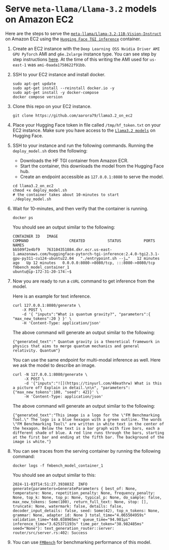 # Serve `meta-llama/Llama-3.2` models on Amazon EC2

Here are the steps to serve the [`meta-llama/Llama-3.2-11B-Vision-Instruct`](https://huggingface.co/meta-llama/Llama-3.2-11B-Vision-Instruct) on Amazon EC2 using the [`Hugging Face TGI inference`](https://huggingface.co/text-generation-inference) container.

1. Create an EC2 instance with the `Deep Learning OSS Nvidia Driver AMI GPU PyTorch` AMI and `g6e.2xlarge` instance type. You can see step by step instructions [here](https://aws-samples.github.io/foundation-model-benchmarking-tool/misc/ec2_instance_creation_steps.html). At the time of this writing the AMI used for `us-east-1` was `ami-0aada1758622f91bb`.

1. SSH to your EC2 instance and install docker.

    ```{.bashrc}
    sudo apt-get update
    sudo apt-get install --reinstall docker.io -y
    sudo apt-get install -y docker-compose
    docker compose version
    ```

1. Clone this repo on your EC2 instance.

    ```{.bashrc}
    git clone https://github.com/aarora79/llama3.2_on_ec2
    ```

1. Place your Hugging Face token in file called `/tmp/hf_token.txt` on your EC2 instance. Make sure you have access to the [`Llama3.2 models`](https://huggingface.co/meta-llama/Llama-3.2-11B-Vision-Instruct) on Hugging Face.

1. SSH to your instance and run the following commands. Running the `deploy_model.sh` does the following:

    - Downloads the HF TGI container from Amazon ECR.
    - Start the container, this downloads the model from the Hugging Face hub.
    - Create an endpoint accessible as `127.0.0.1:8080` to serve the model.

    ```{.bashrc}
    cd llama3.2_on_ec2
    chmod +x deploy_model.sh
    # the container takes about 10-minutes to start
    ./deploy_model.sh
    ```

1. Wait for 10-minutes, and then verify that the container is running.

    ```{.bashrc}
    docker ps
    ```

    You should see an output similar to the following:

    ```{.bashrc}
    CONTAINER ID   IMAGE                                                                                                                       COMMAND                  CREATED          STATUS          PORTS                                       NAMES
    bb509f2e4bf9   763104351884.dkr.ecr.us-east-1.amazonaws.com/huggingface-pytorch-tgi-inference:2.4.0-tgi2.3.1-gpu-py311-cu124-ubuntu22.04   "./entrypoint.sh --j…"   12 minutes ago   Up 12 minutes   0.0.0.0:8080->8080/tcp, :::8080->8080/tcp   fmbench_model_container_1
    ubuntu@ip-172-31-20-174:~$ 
    ```

1. Now you are ready to run a `cURL` command to get inference from the model.
    
    Here is an example for text inference.    
 
    ```{.bashrc}
    curl 127.0.0.1:8080/generate \
        -X POST \
        -d '{ "inputs":"What is quantum gravity?", "parameters":{ "max_new_tokens":20 } }' \
        -H 'Content-Type: application/json'
    ```

    The above command will generate an output similar to the following:

    ```
    {"generated_text":" Quantum gravity is a theoretical framework in physics that aims to merge quantum mechanics and general relativity. Quantum"}
    ```
    
    You can use the same endpoint for multi-modal inference as well. Here we ask the model to describe an image.

    ```{.bashrc}
    curl -N 127.0.0.1:8080/generate \
         -X POST \
         -d '{"inputs":"![](https://tinyurl.com/48eathrw) What is this a picture of? Explain in detail.\n\n", "parameters":        {"max_new_tokens":100, "seed": 42}}' \
         -H 'Content-Type: application/json'
    ```

    The above command will generate an output similar to the following:

    ```
    {"generated_text":"This image is a logo for the \"FM Benchmarking Tool.\" The logo is a blue hexagon with a green outline. The words \"FM Benchmarking Tool\" are written in white text in the center of the hexagon. Below the text is a bar graph with five bars, each a different shade of blue. A red line runs through the bars, starting at the first bar and ending at the fifth bar. The background of the image is white."}
    ```
1. You can see traces from the serving container by running the following command:

    ```
    docker logs -f fmbench_model_container_1 
    ```
  
    You should see an output similar to this:

    ```
    2024-11-03T14:51:27.393883Z  INFO generate{parameters=GenerateParameters { best_of: None, temperature: None, repetition_penalty: None, frequency_penalty: None, top_k: None, top_p: None, typical_p: None, do_sample: false, max_new_tokens: Some(100), return_full_text: None, stop: [], truncate: None, watermark: false, details: false, decoder_input_details: false, seed: Some(42), top_n_tokens: None, grammar: None, adapter_id: None } total_time="4.065504959s" validation_time="440.038965ms" queue_time="94.981µs" inference_time="3.625371193s" time_per_token="38.982485ms" seed="None"}: text_generation_router::server: router/src/server.rs:402: Success
    ```

1. You can use [`FMBench`](https://aws-samples.github.io/foundation-model-benchmarking-tool/benchmarking_on_ec2.html) for benchmarking performance of this model.

